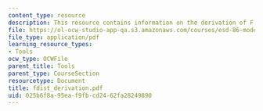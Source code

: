 ```yaml
---
content_type: resource
description: This resource contains information on the derivation of F dist.
file: https://ol-ocw-studio-app-qa.s3.amazonaws.com/courses/esd-86-models-data-and-inference-for-socio-technical-systems-spring-2007/025b6f8a95eaf9fbcd2462fa28249890_fdist_derivation.pdf
file_type: application/pdf
learning_resource_types:
- Tools
ocw_type: OCWFile
parent_title: Tools
parent_type: CourseSection
resourcetype: Document
title: fdist_derivation.pdf
uid: 025b6f8a-95ea-f9fb-cd24-62fa28249890
---
```

